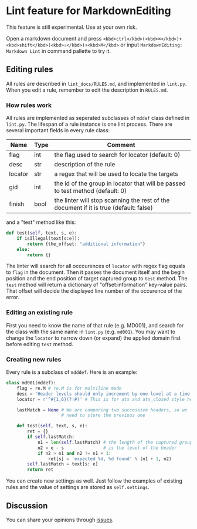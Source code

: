 # Lint feature for MarkdownEditing

This feature is still experimental. Use at your own risk.

Open a markdown document and press `<kbd>ctrl</kbd>(<kbd>⌘</kbd>)+<kbd>shift</kbd>(<kbd>⇧</kbd>)+<kbd>M</kbd>` or input `MarkdownEditing: Markdown Lint` in command pallette to try it.

## Editing rules

All rules are described in `lint_docs/RULES.md`, and implemented in `lint.py`. When you edit a rule, remember to edit the description in `RULES.md`.

### How rules work

All rules are implemented as seperated subclasses of `mddef` class defined in `lint.py`. The lifespan of a rule instance is one lint process. There are several important fields in every rule class:

| Name | Type | Comment |
|------|------|---------|
| flag | int | the flag used to search for locator (default: 0) |
| desc | str | description of the rule |
| locator | str | a regex that will be used to locate the targets |
| gid | int | the id of the group in locator that will be passed to test method (default: 0) |
| finish | bool | the linter will stop scanning the rest of the document if it is true (default: false) |

and a "test" method like this:

```python
def test(self, text, s, e):
    if isIllegal(text[s:e]):
        return {the_offset: "additional information"}
    else:
        return {}
```

The linter will search for all occcurences of `locator` with regex flag equals to `flag` in the document. Then it passes the document itself and the begin position and the end position of target captured group to `test` method. The `test` method will return a dictionary of "offset:information" key-value pairs. That offset will decide the displayed line number of the occurence of the error.

### Editing an existing rule

First you need to know the name of that rule (e.g. MD001), and search for the class with the same name in `lint.py` (e.g. `md001`). You may want to change the `locator` to narrow down (or expand) the applied domain first before editing `test` method.

### Creating new rules

Every rule is a subclass of `mdddef`. Here is an example:

```python
class md001(mddef):
    flag = re.M # re.M is for multiline mode
    desc = 'Header levels should only increment by one level at a time'
    locator = r'^#{1,6}(?!#)' # This is for atx and atx_closed style headers

    lastMatch = None # We are comparing two successive headers, so we
                     # need to store the previous one

    def test(self, text, s, e):
        ret = {}
        if self.lastMatch:
            n1 = len(self.lastMatch) # the length of the captured group
            n2 = e - s               # is the level of the header
            if n2 > n1 and n2 != n1 + 1:
                ret[s] = 'expected %d, %d found' % (n1 + 1, n2)
        self.lastMatch = text[s: e]
        return ret
```

You can create new settings as well. Just follow the examples of existing rules and the value of settings are stored as `self.settings`.

## Discussion

You can share your opinions through [issues](https://github.com/SublimeText-Markdown/MarkdownEditing/issues).
